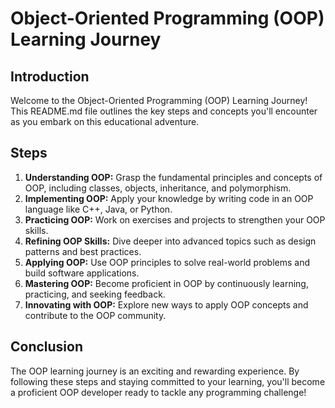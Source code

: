 # Object-Oriented Programming (OOP) Learning Journey

## Introduction
Welcome to the Object-Oriented Programming (OOP) Learning Journey! This README.md file outlines the key steps and concepts you'll encounter as you embark on this educational adventure.

## Steps
1. **Understanding OOP:** Grasp the fundamental principles and concepts of OOP, including classes, objects, inheritance, and polymorphism.
2. **Implementing OOP:** Apply your knowledge by writing code in an OOP language like C++, Java, or Python.
3. **Practicing OOP:** Work on exercises and projects to strengthen your OOP skills.
4. **Refining OOP Skills:** Dive deeper into advanced topics such as design patterns and best practices.
5. **Applying OOP:** Use OOP principles to solve real-world problems and build software applications.
6. **Mastering OOP:** Become proficient in OOP by continuously learning, practicing, and seeking feedback.
7. **Innovating with OOP:** Explore new ways to apply OOP concepts and contribute to the OOP community.

## Conclusion
The OOP learning journey is an exciting and rewarding experience. By following these steps and staying committed to your learning, you'll become a proficient OOP developer ready to tackle any programming challenge!
